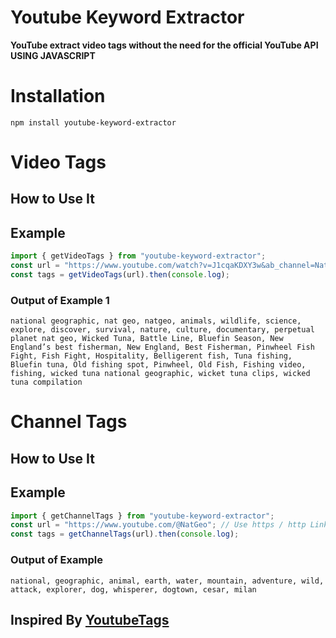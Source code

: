 # Youtube Keyword Extractor

**YouTube extract video tags without the need for the official YouTube API USING JAVASCRIPT**

# Installation

```
npm install youtube-keyword-extractor
```

# Video Tags

## How to Use It

## Example

```javascript
import { getVideoTags } from "youtube-keyword-extractor";
const url = "https://www.youtube.com/watch?v=J1cqaKDXY3w&ab_channel=NationalGeographic"; // Use https / http Links
const tags = getVideoTags(url).then(console.log);
```

### Output of Example 1

```
national geographic, nat geo, natgeo, animals, wildlife, science, explore, discover, survival, nature, culture, documentary, perpetual planet nat geo, Wicked Tuna, Battle Line, Bluefin Season, New England’s best fisherman, New England, Best Fisherman, Pinwheel Fish Fight, Fish Fight, Hospitality, Belligerent fish, Tuna fishing, Bluefin tuna, Old fishing spot, Pinwheel, Old Fish, Fishing video, fishing, wicked tuna national geographic, wicket tuna clips, wicked tuna compilation

```

# Channel Tags

## How to Use It

## Example

```javascript
import { getChannelTags } from "youtube-keyword-extractor";
const url = "https://www.youtube.com/@NatGeo"; // Use https / http Links
const tags = getChannelTags(url).then(console.log);
```

### Output of Example

```
national, geographic, animal, earth, water, mountain, adventure, wild, attack, explorer, dog, whisperer, dogtown, cesar, milan
```


## Inspired By [YoutubeTags](https://github.com/nuhmanpk/YoutubeTags/)


